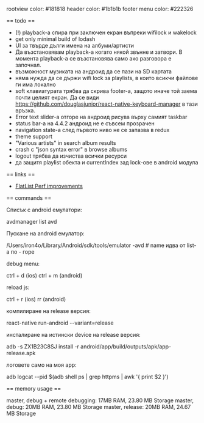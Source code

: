 rootview color: #181818
header color: #1b1b1b
footer menu color: #222326

== todo ==

* (!) playback-а спира при заключен екран въпреки wifilock и wakelock
* get only minimal build of lodash
* UI за твърде дълги имена на албуми/артисти
* Да възстановявам playback-a когато някой звънне и затвори. В момента playback-а се възстановява
  само ако разговора е започнал.
* възможност музиката на андроид да се пази на SD картата
* няма нужда да се държи wifi lock за playlists, в които всикчи файлове ги има локално
* soft клавиатурата трябва да скрива footer-а, защото иначе той заема почти целият екран. Да се види
  https://github.com/douglasjunior/react-native-keyboard-manager в тази връзка.
* Error text slider-а отгоре на андроид рисува върху самият taskbar
* status bar-а на 4.4.2 андроид не е съвсем прозрачен
* navigation state-a след първото ниво не се запазва в redux
* theme support
* "Various artists" in search album results
* crash с "json syntax error" в browse albums
* logout трябва да изчиства всички ресурси
* да защитя playlist обекта и currentIndex зад lock-ове в android модула


== links ==

* [FlatList Perf improvements](https://github.com/facebook/react-native/issues/15930#issuecomment-373816387)


== commands ==

Списък с android емулатори:

avdmanager list avd

Пускане на android емулатор:

/Users/iron4o/Library/Android/sdk/tools/emulator -avd <name> # name идва от list-а по - горе

debug menu:

ctrl + d (ios)
ctrl + m (android)

reload js:

ctrl + r (ios)
rr (android)

компилиране на release версия:

react-native run-android --variant=release

инсталиране на истински device на release версия:

adb -s ZX1B23C8SJ install -r android/app/build/outputs/apk/app-release.apk

логовете само на моя арр:

adb logcat --pid $(adb shell ps | grep httpms | awk '{ print $2 }')

== memory usage ==

master, debug + remote debugging: 17MB RAM, 23.80 MB Storage
master, debug: 20MB RAM, 23.80 MB Storage
master, release: 20MB RAM, 24.67 MB Storage

